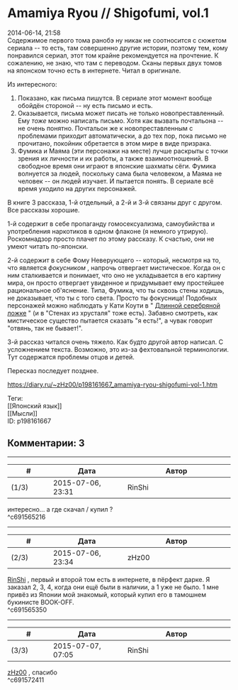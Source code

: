 Amamiya Ryou // Shigofumi, vol.1
================================

  
2014-06-14, 21:58  
 Содержимое первого тома ранобэ ну никак не соотносится с сюжетом сериала -- то есть, там совершенно другие истории, поэтому тем, кому понравился сериал, этот том крайне рекомендуется на прочтение. К сожалению, не знаю, что там с переводом. Сканы первых двух томов на японском точно есть в интернете. Читал в оригинале.   
   
 Из интересного:   
 1) Показано, как письма пишутся. В сериале этот момент вообще обойдён стороной -- ну есть письмо и есть.   
 2) Оказывается, письма может писать не только новопреставленный. Ему  *тоже*  можно написать письмо. Хотя как вызвать почтальона -- не очень понятно. Почтальон же к новопреставленным с проблемами приходит автоматически, а до тех пор, пока письмо не прочитано, покойник обретается в этом мире в виде призрака.   
 3) Фумика и Маяма (эти персонажи на месте) лучше раскрыты с точки зрения их личности и их работы, а также взаимоотношений. В свободное время они играют в японские шахматы сёги. Фумика волнуется за людей, поскольку сама была человеком, а Маяма не человек -- он людей изучает. И пытается понять. В сериале всё время уходило на других персонажей.   
   
 В книге 3 рассказа, 1-й отдельный, а 2-й и 3-й связаны друг с другом. Все рассказы хорошие.   
   
 1-й содержит в себе пропаганду гомосексуализма, самоубийства и употребления наркотиков в одном флаконе (я немного утрирую). Роскомнадзор просто плачет по этому рассказу. К счастью, они не умеют читать по-японски.   
   
 2-й содержит в себе Фому Неверующего -- который, несмотря на то, что является  *фокусником*  , напрочь отвергает мистическое. Когда он с ним сталкивается и понимает, что оно не укладывается в его картину мира, он просто отвергает увиденное и придумывает ему простейшее рациональное об'яснение. Типа, Фумика, что ты сквозь стены ходишь, не доказывает, что ты с того света. Просто ты фокусница! Подобных персонажей можно наблюдать у Кати Коути в "  [Длинной серебряной ложке](Катя%20Коути,%20Кэрри%20Гринберг%20%20Длинная%20серебряная%20ложка)  " (и в "Стенах из хрусталя" тоже есть). Забавно смотреть, как мистическое существо пытается сказать "я есть!", а чувак говорит "отвянь, так не бывает!".   
   
 3-й рассказ читался очень тяжело. Как будто другой автор написал. С усложнением текста. Возможно, это из-за фехтовальной терминологии. Тут содержатся проблемы отцов и детей.   
   
 Пересказ последует позднее.   
  
<https://diary.ru/~zHz00/p198161667_amamiya-ryou-shigofumi-vol-1.htm>  
  
Теги:  
[[Японский язык]]  
[[Мысли]]  
ID: p198161667  


Комментарии: 3
--------------

  


---



|         #         |              Дата              |                     Автор                     |           ID           |
| --- | --- | --- | --- |
| (1/3) | 2015-07-06, 23:31 | RinShi | c691565216 |

  
 интересно... а где скачал / купил ?   
 ^c691565216

---



|         #         |              Дата              |                     Автор                     |           ID           |
| --- | --- | --- | --- |
| (2/3) | 2015-07-06, 23:34 | zHz00 | c691565350 |

  
  [RinShi](http://free-sky.diary.ru "Мысли ни о чем")  , первый и второй том есть в интернете, в пёрфект дарке. Я заказал 2, 3, 4, когда они ещё были в наличии, а 1 уже не было. 1 мне привёз из Японии мой знакомый, который купил его в тамошнем букинисте BOOK-OFF.   
 ^c691565350

---



|         #         |              Дата              |                     Автор                     |           ID           |
| --- | --- | --- | --- |
| (3/3) | 2015-07-07, 07:05 | RinShi | c691572411 |

  
  [zHz00](https://zHz00.diary.ru "Untitled")  , спасибо   
 ^c691572411